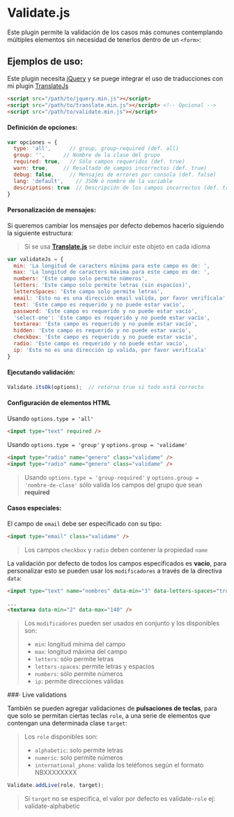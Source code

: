 # Validate.js

Este plugin permite la validación de los casos más comunes contemplando múltiples elementos sin necesidad de tenerlos dentro de un ```<form>```:


## Ejemplos de uso:

Este plugin necesita [jQuery](https://jquery.com/download/) y se puege integrar el uso de traducciones con mi plugin [TranslateJs](https://github.com/myei/Translate)

```html
<script src="/path/to/jquery.min.js"></script>
<script src="/path/to/translate.min.js"></script> <!-- Opcional -->
<script src="/path/to/validate.min.js"></script>
```

#### Definición de opciones:

```javascript
var opciones = {
  type: 'all',      // group, group-required (def. all)
  group: '',      // Nombre de la clase del grupo
  required: true,   // Sólo campos requeridos (def. true)
  warn: true,     // Resaltado de campos incorrectos (def. true)
  debug: false,     // Mensajes de errores por consola (def. false)
  lang: 'default',    // JSON ó nombre de la variable
  descriptions: true  // Descripción de los campos incorrectos (def. true)
}
```

#### Personalización de mensajes:

Si queremos cambiar los mensajes por defecto debemos hacerlo siguiendo la siguiente estructura:

> Sí se usa **[Translate.js](https://github.com/myei/Translate)** se debe incluir este objeto en cada idioma


```javascript
var validateJs = {
  min: 'La longitud de caracters mínima para este campo es de: ',
  max: 'La longitud de caracters máxima para este campo es de: ',
  numbers: 'Este campo solo permite números',
  letters: 'Este campo solo permite letras (sin espacios)',
  lettersSpaces: 'Este campo solo permite letras',
  email: 'Esto no es una dirección email valida, por favor verifícala',
  text: 'Este campo es requerido y no puede estar vacío',
  password: 'Este campo es requerido y no puede estar vacío',
  'select-one': 'Este campo es requerido y no puede estar vacío',
  textarea: 'Este campo es requerido y no puede estar vacío',
  hidden: 'Este campo es requerido y no puede estar vacío',
  checkbox: 'Este campo es requerido y no puede estar vacío',
  radio: 'Este campo es requerido y no puede estar vacío',
  ip: 'Esto no es una dirección ip valida, por favor verifícala'
}
```

#### Ejecutando validación:

```javascript
Validate.itsOk(options);  // retorna true si todo está correcto
```

#### Configuración de elementos **HTML**

Usando ```options.type = 'all'```

```html
<input type="text" required />
```


Usando ```options.type = 'group'``` y  ```options.group = 'validame'```

```html
<input type="radio" name="genero" class="validame" />
<input type="radio" name="genero" class="validame" />
```

> Usando ```options.type = 'group-required'``` y ```options.group = 'nombre-de-clase'``` sólo valida los campos del grupo que sean **required**



#### Casos especiales:

El campo de ```email``` debe ser especificado con su tipo:

```html
<input type="email" class="validame" />
```

> Los campos ```checkbox``` y ```radio``` deben contener la propiedad ```name```


La validación por defecto de todos los campos especificados es **vacío**, para personalizar esto se pueden usar los ```modificadores``` a través de la directiva ```data```:

```html
<input type="text" name="nombres" data-min="3" data-letters-spaces="true" />

...
<textarea data-min="2" data-max="140" />
```

> Los ```modificadores``` pueden ser usados en conjunto y los disponibles son: 
> - ```min```: longitud mínima del campo
> - ```max```: longitud máxima del campo
> - ```letters```: sólo permite letras
> - ```letters-spaces```: permite letras y espacios
> - ```numbers```: sólo permite números
> - ```ip```: permite direcciones válidas


###· Live validations


También se pueden agregar validaciones de **pulsaciones de teclas**, para que solo se permitan ciertas teclas ```role```, a una serie de elementos que contengan una  determinada clase ```target```:

> Los ```role``` disponibles son:
> - ```alphabetic```: solo permite letras
> - ```numeric```: solo permite números
> - ```international_phone```: valida los teléfonos según el formato NBXXXXXXXX


```javascript
Validate.addLive(role, target);
```

> Sí ```target``` no se especifica, el valor por defecto es validate-```role```
> ej: validate-alphabetic